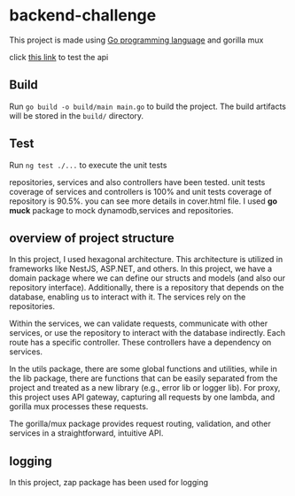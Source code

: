 # backend-challenge
This project is made using [Go programming language](https://go.dev/)  and gorilla mux

click [this link](https://akb6xkx9kd.execute-api.us-west-2.amazonaws.com/api/devices/20) to test the api

## Build
Run `go build -o build/main main.go` to build the project. The build artifacts will be stored in the `build/` directory.

## Test
Run `ng test ./...` to execute the unit tests 

repositories, services and also controllers have been tested.
unit tests coverage of services and controllers is 100% and unit tests coverage of repository is 90.5%.
you can see more details in cover.html file.
I used **go muck** package to mock dynamodb,services and repositories.

## overview of project structure
In this project, I used hexagonal architecture. This architecture is utilized in frameworks like NestJS, ASP.NET, and others. In this project, we have a domain package where we can define our structs and models (and also our repository interface). Additionally, there is a repository that depends on the database, enabling us to interact with it. The services rely on the repositories.

Within the services, we can validate requests, communicate with other services, or use the repository to interact with the database indirectly. Each route has a specific controller. These controllers have a dependency on services.

In the utils package, there are some global functions and utilities, while in the lib package, there are functions that can be easily separated from the project and treated as a new library (e.g., error lib or logger lib). For proxy, this project uses API gateway, capturing all requests by one lambda, and gorilla mux processes these requests.

The gorilla/mux package provides request routing, validation, and other services in a straightforward, intuitive API.

## logging
In this project, zap package has been used for logging



